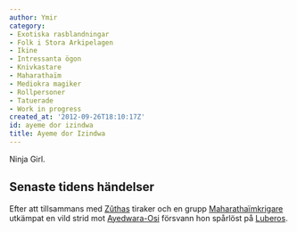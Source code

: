 ```yaml
---
author: Ymir
category:
- Exotiska rasblandningar
- Folk i Stora Arkipelagen
- Ikine
- Intressanta ögon
- Knivkastare
- Maharathaïm
- Mediokra magiker
- Rollpersoner
- Tatuerade
- Work in progress
created_at: '2012-09-26T18:10:17Z'
id: ayeme dor izindwa
title: Ayeme dor Izindwa
---
```

Ninja Girl.

## Senaste tidens händelser

Efter att tillsammans med [Zûthas] tiraker och en grupp [Maharathaïmkrigare] utkämpat en vild strid mot [Ayedwara-Osi] försvann hon spårlöst på [Luberos].

  [Zûthas]: Zûtha_av_Raukorr
  [Maharathaïmkrigare]: Maharathaïm
  [Ayedwara-Osi]: Ayedwara-Osi
  [Luberos]: Luberos